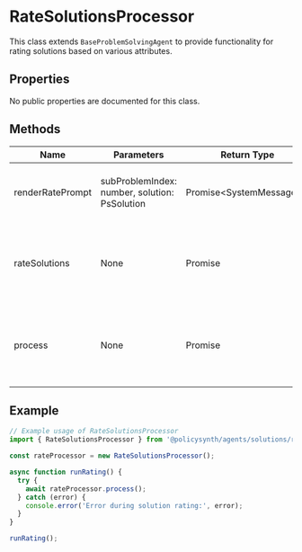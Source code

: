 # RateSolutionsProcessor

This class extends `BaseProblemSolvingAgent` to provide functionality for rating solutions based on various attributes.

## Properties

No public properties are documented for this class.

## Methods

| Name               | Parameters                          | Return Type       | Description                                                                 |
|--------------------|-------------------------------------|-------------------|-----------------------------------------------------------------------------|
| renderRatePrompt   | subProblemIndex: number, solution: PsSolution | Promise<SystemMessage[]> | Generates prompt messages for rating a solution.                            |
| rateSolutions      | None                                | Promise<void>     | Processes all sub-problems and their solutions, and applies ratings.        |
| process            | None                                | Promise<void>     | Initializes the chat model and handles the rating process for solutions.    |

## Example

```typescript
// Example usage of RateSolutionsProcessor
import { RateSolutionsProcessor } from '@policysynth/agents/solutions/ranking/rateSolutions.js';

const rateProcessor = new RateSolutionsProcessor();

async function runRating() {
  try {
    await rateProcessor.process();
  } catch (error) {
    console.error('Error during solution rating:', error);
  }
}

runRating();
```